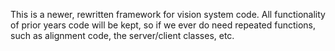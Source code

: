 This is a newer, rewritten framework for vision system code. All functionality of prior years code will be kept, so if we ever do need repeated functions, such as alignment code, the server/client classes, etc.